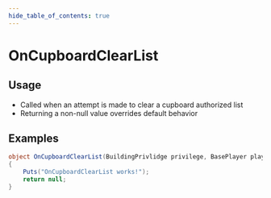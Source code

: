 ```yaml
---
hide_table_of_contents: true
---
```


# OnCupboardClearList

## Usage

* Called when an attempt is made to clear a cupboard authorized list
* Returning a non-null value overrides default behavior

## Examples

```csharp title=""
object OnCupboardClearList(BuildingPrivlidge privilege, BasePlayer player)
{
    Puts("OnCupboardClearList works!");
    return null;
}
```
